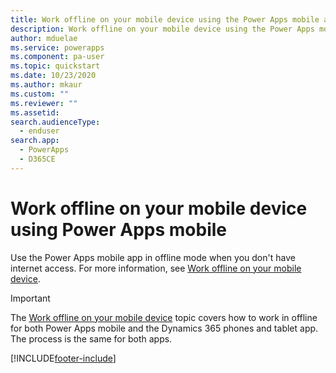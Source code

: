 ```yaml
---
title: Work offline on your mobile device using the Power Apps mobile app | Microsoft Docs
description: Work offline on your mobile device using the Power Apps mobile app
author: mduelae
ms.service: powerapps
ms.component: pa-user
ms.topic: quickstart
ms.date: 10/23/2020
ms.author: mkaur
ms.custom: ""
ms.reviewer: ""
ms.assetid: 
search.audienceType: 
  - enduser
search.app: 
  - PowerApps
  - D365CE
---
```


# Work offline on your mobile device using Power Apps mobile 

Use the Power Apps mobile app in offline mode when you don't have internet access. For more information, see [Work offline on your mobile device](https://docs.microsoft.com/dynamics365/mobile-app/work-in-offline-mode).


> [!IMPORTANT]
> The [Work offline on your mobile device](https://docs.microsoft.com/dynamics365/mobile-app/work-in-offline-mode) topic covers how to work in offline for both Power Apps mobile and the Dynamics 365 phones and tablet app. The process is the same for both apps. 




[!INCLUDE[footer-include](../includes/footer-banner.md)]